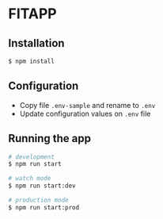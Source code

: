 # FITAPP

## Installation

```bash
$ npm install
```

## Configuration

- Copy file `.env-sample` and rename to `.env`
- Update configuration values on `.env` file

## Running the app

```bash
# development
$ npm run start

# watch mode
$ npm run start:dev

# production mode
$ npm run start:prod
```
